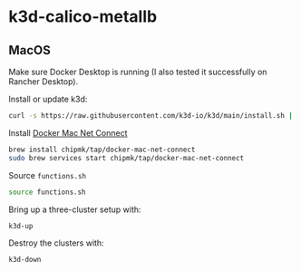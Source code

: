 # k3d-calico-metallb

## MacOS

Make sure Docker Desktop is running (I also tested it successfully on Rancher Desktop).

Install or update k3d:
```sh
curl -s https://raw.githubusercontent.com/k3d-io/k3d/main/install.sh | bash
```

Install [Docker Mac Net Connect](https://github.com/chipmk/docker-mac-net-connect)
```sh
brew install chipmk/tap/docker-mac-net-connect
sudo brew services start chipmk/tap/docker-mac-net-connect
```

Source `functions.sh`
```sh
source functions.sh
```

Bring up a three-cluster setup with:
```sh
k3d-up
```

Destroy the clusters with: 
```sh
k3d-down
```
